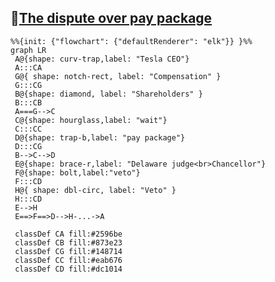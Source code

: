 ## 🔰[The dispute over pay package](https://viadean.notion.site/The-dispute-over-pay-package-1511ae7b9a3280cea39ad125be293cbe?pvs=4)

```mermaid
%%{init: {"flowchart": {"defaultRenderer": "elk"}} }%%
graph LR
 A@{shape: curv-trap,label: "Tesla CEO"}
 A:::CA
 G@{ shape: notch-rect, label: "Compensation" }
 G:::CG
 B@{shape: diamond, label: "Shareholders" }
 B:::CB
 A===G-->C
 C@{shape: hourglass,label: "wait"}
 C:::CC
 D@{shape: trap-b,label: "pay package"}
 D:::CG
 B-->C-->D
 E@{shape: brace-r,label: "Delaware judge<br>Chancellor"}
 F@{shape: bolt,label:"veto"}
 F:::CD
 H@{ shape: dbl-circ, label: "Veto" }
 H:::CD
 E-->H
 E==>F==>D-->H-...->A
 
 classDef CA fill:#2596be
 classDef CB fill:#873e23
 classDef CG fill:#148714
 classDef CC fill:#eab676
 classDef CD fill:#dc1014


```
